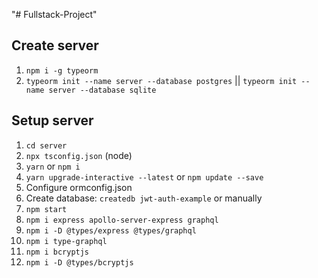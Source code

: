 "# Fullstack-Project" 

## Create server

1) `npm i -g typeorm`
2) `typeorm init --name server --database postgres` || `typeorm init --name server --database sqlite`

## Setup server

1) `cd server`
2) `npx tsconfig.json` (node)
3) `yarn` or `npm i`
4) `yarn upgrade-interactive --latest` or `npm update --save`
5) Configure ormconfig.json
5) Create database: `createdb jwt-auth-example` or manually
6) `npm start`
7) `npm i express apollo-server-express graphql`
8) `npm i -D @types/express @types/graphql`
9) `npm i type-graphql`
10) `npm i bcryptjs`
11) `npm i -D @types/bcryptjs`